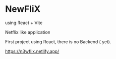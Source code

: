 
# NewFliX
using React + Vite

Netflix like application

First project using React, there is no Backend ( yet).

https://n3wflix.netlify.app/

